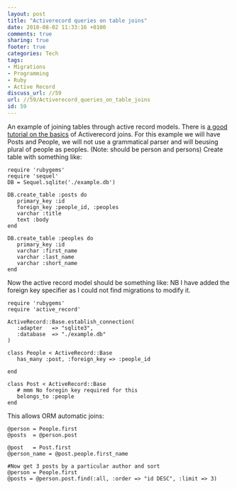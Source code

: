 ```yaml
---
layout: post
title: "Activerecord queries on table joins"
date: 2010-08-02 11:33:16 +0100 
comments: true
sharing: true
footer: true
categories: Tech
tags:
- Migrations
- Programming
- Ruby
- Active Record
discuss_url: //59
url: //59/Activerecord_queries_on_table_joins
id: 59
---
```

An example of joining tables through active record models. There is [a good tutorial on the basics][basics] of Activerecord joins.
For this example we will have Posts and People, we will not use a grammatical parser and will beusing plural of people as peoples. (Note: should be person and persons) Create table with something like:

    require 'rubygems'
    require 'sequel'
    DB = Sequel.sqlite('./example.db')
    
    DB.create_table :posts do
       primary_key :id
       foreign_key :people_id, :peoples
       varchar :title
       text :body
    end

    DB.create_table :peoples do
       primary_key :id
       varchar :first_name
       varchar :last_name
       varchar :short_name
    end

Now the active record model should be something like:
NB I have added the foreign key specifier as I could not find migrations to modify it.

    require 'rubygems'
    require 'active_record'

    ActiveRecord::Base.establish_connection(
       :adapter   => "sqlite3",
       :database  => "./example.db"
    )

    class People < ActiveRecord::Base
       has_many :post, :foreign_key => :people_id

    end
    
    class Post < ActiveRecord::Base
       # mmm No foregin key required for this
       belongs_to :people
    end


This allows ORM automatic joins:

    @person = People.first
    @posts  = @person.post

    @post   = Post.first
    @person_name = @post.people.first_name

    #Now get 3 posts by a particular author and sort
    @person = People.first
    @posts = @person.post.find(:all, :order => "id DESC", :limit => 3) 


[basics]: http://guides.rubyonrails.org/association_basics.html
[1]: http://snippets.dzone.com/posts/show/3097
[2]: http://api.rubyonrails.org/classes/ActiveRecord/Base.html#M001880


